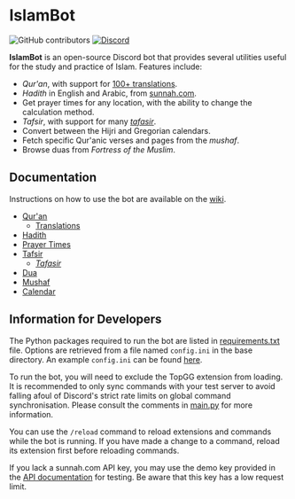 

# IslamBot  
 ![GitHub contributors](https://img.shields.io/github/contributors/galacticwarrior9/IslamBot) [![Discord](https://img.shields.io/discord/610613297452023837?label=Support%20Server)](https://discord.gg/Ud3MHJR)  

**IslamBot** is an open-source Discord bot that provides several utilities useful for the study and practice of Islam. Features include:
  
* *Qur'an*, with support for [100+ translations](https://github.com/galacticwarrior9/IslamBot/wiki/Qur%27an-Translation-List).  
* *Hadith* in English and Arabic, from [sunnah.com](https://sunnah.com).  
* Get prayer times for any location, with the ability to change the calculation method.
*  *Tafsir*, with support for many [*tafasir*](https://github.com/galacticwarrior9/IslamBot/wiki/Tafsir-List).
* Convert between the Hijri and Gregorian calendars.  
* Fetch specific Qur'anic verses and pages from the *mushaf*.   
* Browse duas from *Fortress of the Muslim*.

## Documentation
Instructions on how to use the bot are available on the [wiki](https://github.com/galacticwarrior9/IslamBot/wiki). 

 - [Qur'an](https://github.com/galacticwarrior9/IslamBot/wiki/Qur%27an)
	 - [Translations](v)
 - [Hadith](https://github.com/galacticwarrior9/IslamBot/wiki/Hadith)
 - [Prayer Times](https://github.com/galacticwarrior9/IslamBot/wiki/Prayer-Times)
 - [Tafsir](https://github.com/galacticwarrior9/IslamBot/wiki/Tafsir)
	 - [*Tafasir*](https://github.com/galacticwarrior9/IslamBot/wiki/Tafsir-List)
 - [Dua](https://github.com/galacticwarrior9/IslamBot/wiki/Dua)
 - [Mushaf](https://github.com/galacticwarrior9/IslamBot/wiki/Mushaf)
 - [Calendar](https://github.com/galacticwarrior9/IslamBot/wiki/Calendar)

## Information for Developers

The Python packages required to run the bot are listed in [requirements.txt](https://github.com/galacticwarrior9/IslamBot/blob/master/requirements.txt) file. Options are retrieved from a file named `config.ini` in the base directory. An example `config.ini` can be found [here](https://github.com/galacticwarrior9/IslamBot/blob/master/example_config.ini).

To run the bot, you will need to exclude the TopGG extension from loading. It is recommended to only sync commands with your test server to avoid falling afoul of Discord's strict rate limits on global command synchronisation. Please consult the comments in [main.py](https://github.com/galacticwarrior9/IslamBot/blob/master/main.py) for more information.

You can use the `/reload` command to reload extensions and commands while the bot is running. If you have made a change to a command, reload its extension first before reloading commands.

If you lack a sunnah.com API key, you may use the demo key provided in the [API documentation](https://sunnah.stoplight.io/docs/api/) for testing. Be aware that this key has a low request limit.
